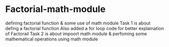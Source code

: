 # Factorial-math-module
defining factorial function &amp; some use of math module
Task 1 is about defing a factorial function
Also added a for loop code for better explaination of Factorail
Task 2 is about impoort math module & perfoming some mathematical operations using math module
